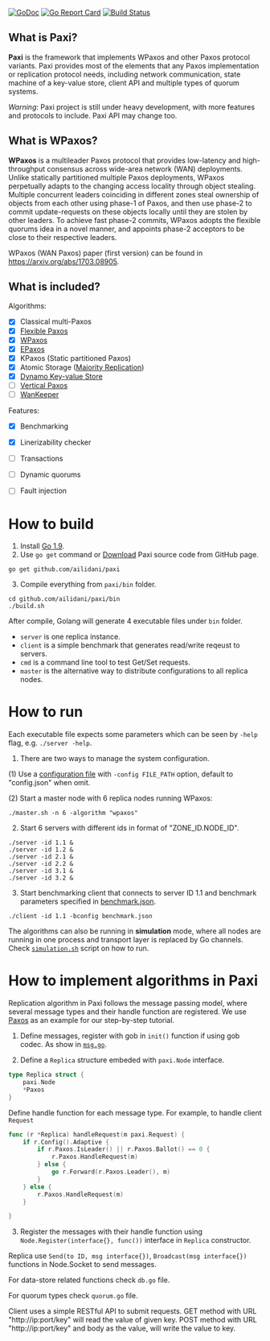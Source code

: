 [![GoDoc](https://godoc.org/github.com/ailidani/paxi?status.svg)](https://godoc.org/github.com/ailidani/paxi)
[![Go Report Card](https://goreportcard.com/badge/github.com/ailidani/paxi)](https://goreportcard.com/report/github.com/ailidani/paxi)
[![Build Status](https://travis-ci.org/ailidani/paxi.svg?branch=master)](https://travis-ci.org/ailidani/paxi)


## What is Paxi?

**Paxi** is the framework that implements WPaxos and other Paxos protocol variants. Paxi provides most of the elements that any Paxos implementation or replication protocol needs, including network communication, state machine of a key-value store, client API and multiple types of quorum systems.

*Warning*: Paxi project is still under heavy development, with more features and protocols to include. Paxi API may change too.


## What is WPaxos?

**WPaxos** is a multileader Paxos protocol that provides low-latency and high-throughput consensus across wide-area network (WAN) deployments. Unlike statically partitioned multiple Paxos deployments, WPaxos perpetually adapts to the changing access locality through object stealing. Multiple concurrent leaders coinciding in different zones steal ownership of objects from each other using phase-1 of Paxos, and then use phase-2 to commit update-requests on these objects locally until they are stolen by other leaders. To achieve fast phase-2 commits, WPaxos adopts the flexible quorums idea in a novel manner, and appoints phase-2 acceptors to be close to their respective leaders.

WPaxos (WAN Paxos) paper (first version) can be found in https://arxiv.org/abs/1703.08905.

## What is included?

Algorithms:
- [x] Classical multi-Paxos
- [x] [Flexible Paxos](https://dl.acm.org/citation.cfm?id=3139656)
- [x] [WPaxos](https://arxiv.org/abs/1703.08905)
- [x] [EPaxos](https://dl.acm.org/citation.cfm?id=2517350)
- [x] KPaxos (Static partitioned Paxos)
- [x] Atomic Storage ([Majority Replication](http://citeseerx.ist.psu.edu/viewdoc/download?doi=10.1.1.174.7245&rep=rep1&type=pdf))
- [x] [Dynamo Key-value Store](https://dl.acm.org/citation.cfm?id=1294281)
- [ ] [Vertical Paxos](https://www.microsoft.com/en-us/research/wp-content/uploads/2009/08/Vertical-Paxos-and-Primary-Backup-Replication-.pdf)
- [ ] [WanKeeper](http://ieeexplore.ieee.org/abstract/document/7980095/)

Features:
- [x] Benchmarking
- [x] Linerizability checker
- [ ] Transactions
- [ ] Dynamic quorums
- [ ] Fault injection


# How to build

1. Install [Go 1.9](https://golang.org/dl/).
2. Use `go get` command or [Download](https://github.com/wpaxos/paxi/archive/master.zip) Paxi source code from GitHub page.
```
go get github.com/ailidani/paxi
```

3. Compile everything from `paxi/bin` folder.
```
cd github.com/ailidani/paxi/bin
./build.sh
```

After compile, Golang will generate 4 executable files under `bin` folder.
* `server` is one replica instance.
* `client` is a simple benchmark that generates read/write reqeust to servers.
* `cmd` is a command line tool to test Get/Set requests.
* `master` is the alternative way to distribute configurations to all replica nodes.


# How to run

Each executable file expects some parameters which can be seen by `-help` flag, e.g. `./server -help`.

1. There are two ways to manage the system configuration.

(1) Use a [configuration file](https://github.com/ailidani/paxi/blob/master/bin/config.json) with `-config FILE_PATH` option, default to "config.json" when omit.

(2) Start a master node with 6 replica nodes running WPaxos:
```
./master.sh -n 6 -algorithm "wpaxos"
```

2. Start 6 servers with different ids in format of "ZONE_ID.NODE_ID".
```
./server -id 1.1 &
./server -id 1.2 &
./server -id 2.1 &
./server -id 2.2 &
./server -id 3.1 &
./server -id 3.2 &
```

3. Start benchmarking client that connects to server ID 1.1 and benchmark parameters specified in [benchmark.json](https://github.com/ailidani/paxi/blob/master/bin/benchmark.json).
```
./client -id 1.1 -bconfig benchmark.json
```

The algorithms can also be running in **simulation** mode, where all nodes are running in one process and transport layer is replaced by Go channels. Check [`simulation.sh`](https://github.com/ailidani/paxi/blob/master/bin/simulation.sh) script on how to run.


# How to implement algorithms in Paxi

Replication algorithm in Paxi follows the message passing model, where several message types and their handle function are registered. We use [Paxos](https://github.com/ailidani/paxi/tree/master/paxos) as an example for our step-by-step tutorial.

1. Define messages, register with gob in `init()` function if using gob codec. As show in [`msg.go`](https://github.com/ailidani/paxi/blob/master/paxos/msg.go).

2. Define a `Replica` structure embeded with `paxi.Node` interface.
```go
type Replica struct {
	paxi.Node
	*Paxos
}
```

Define handle function for each message type. For example, to handle client `Request`
```go
func (r *Replica) handleRequest(m paxi.Request) {
	if r.Config().Adaptive {
		if r.Paxos.IsLeader() || r.Paxos.Ballot() == 0 {
			r.Paxos.HandleRequest(m)
		} else {
			go r.Forward(r.Paxos.Leader(), m)
		}
	} else {
		r.Paxos.HandleRequest(m)
	}

}
```

3. Register the messages with their handle function using `Node.Register(interface{}, func())` interface in `Replica` constructor.

Replica use `Send(to ID, msg interface{})`, `Broadcast(msg interface{})` functions in Node.Socket to send messages.

For data-store related functions check `db.go` file.

For quorum types check `quorum.go` file.

Client uses a simple RESTful API to submit requests. GET method with URL "http://ip:port/key" will read the value of given key. POST method with URL "http://ip:port/key" and body as the value, will write the value to key.

